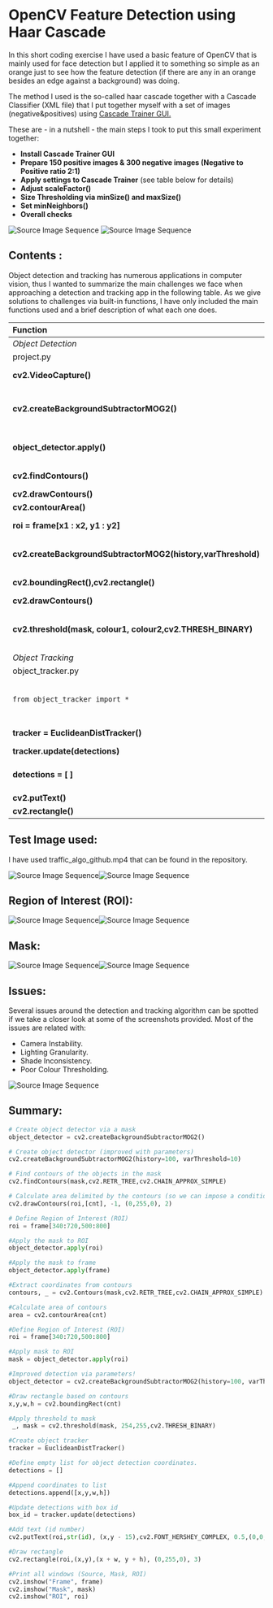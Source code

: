 # OpenCV Feature Detection using Haar Cascade

In this short coding exercise I have used a basic feature of OpenCV that is mainly used for face detection but I applied it to something so simple as an orange just to see how the feature detection (if there are any in an orange besides an edge against a background) was doing. 

The method I used is the so-called haar cascade together with a Cascade Classifier (XML file) that I put together myself with a set of images (negative&positives) using [Cascade Trainer GUI.](https://amin-ahmadi.com/cascade-trainer-gui)

These are - in a nutshell - the main steps I took to put this small experiment together:

+ **Install Cascade Trainer GUI**
+ **Prepare 150 positive images & 300 negative images (Negative to Positive ratio 2:1)**
+ **Apply settings to Cascade Trainer** (see table below for details)
+ **Adjust scaleFactor()**
+ **Size Thresholding via minSize() and maxSize()**
+ **Set minNeighbors()**
+ **Overall checks**

![Source Image Sequence](general_1.gif) ![Source Image Sequence](general.gif)

## Contents :
Object detection and tracking has numerous applications in computer vision, thus I wanted to summarize the main challenges we face when approaching a detection and tracking app in the following table. As we give solutions to challenges via built-in functions, I have only included the main functions used and a brief description of what each one does.

| Function            |Action                                                                        |
|:--------------------|------------------------------------------------------------------------------|
|*_Object Detection_*||
|project.py           | Main app|
|**cv2.VideoCapture()**   |We create the capture object|
|**cv2.createBackgroundSubtractorMOG2()** | Object Detector (background subtractor through mask)|
|**object_detector.apply()**| Apply object detector both to frame and roi.|
|**cv2.findContours()**     |Extract coordinates from mask.|
|**cv2.drawContours()**    | Draw contours.|
|**cv2.contourArea()**|Calculate Area.|
|**roi = frame[x1 : x2, y1 : y2]**|Extract region of intrest (ROI)|
|**cv2.createBackgroundSubtractorMOG2(history,varThreshold)**   |Improve Detection via history & varThreshold.|
|**cv2.boundingRect(),cv2.rectangle()**|Draw rectangle based on contour.|
|**cv2.drawContours()**    | Draw contours.|
|**cv2.threshold(mask, colour1, colour2,cv2.THRESH_BINARY)**    | Apply threshold to mask.colour1 & colour 2 range 0-255 BGR.|
|*_Object Tracking_*||
|object_tracker.py           | Tracker class|
|```from object_tracker import *```    | Import tracker so we can load EuclideanDistTracker class.|
|**tracker = EuclideanDistTracker()**    | Create object tracker.|
|**tracker.update(detections)**    | Tracker update.|
|**detections = [ ]**    | Empty list to store object coordinates (x, y, w, h).|
|**cv2.putText()**    | Add text.|
|**cv2.rectangle()**    | Add rectangle.|







## Test Image used: 
I have used traffic_algo_github.mp4 that can be found in the repository.

![Source Image Sequence](source_1.jpg)![Source Image Sequence](source_2.jpg)

## Region of Interest (ROI):
![Source Image Sequence](roi_1.jpg)![Source Image Sequence](roi_2.jpg)


## Mask:
![Source Image Sequence](mask_1.jpg)![Source Image Sequence](mask_2.jpg)

## Issues:
Several issues around the detection and tracking algorithm can be spotted if we take a closer look at some of the screenshots provided.
Most of the issues are related with:

+ Camera Instability.
+ Lighting Granularity.
+ Shade Inconsistency.
+ Poor Colour Thresholding.

![Source Image Sequence](source_3.jpg)

## Summary:

```python
# Create object detector via a mask
object_detector = cv2.createBackgroundSubtractorMOG2()
```
```python
# Create object detector (improved with parameters)
cv2.createBackgroundSubtractorMOG2(history=100, varThreshold=10)
```
```python
# Find contours of the objects in the mask
cv2.findContours(mask,cv2.RETR_TREE,cv2.CHAIN_APPROX_SIMPLE)
```
```python
# Calculate area delimited by the contours (so we can impose a conditional later)
cv2.drawContours(roi,[cnt], -1, (0,255,0), 2)
```
```python
# Define Region of Interest (ROI)
roi = frame[340:720,500:800]
```
```python
#Apply the mask to ROI
object_detector.apply(roi)
```
```python
#Apply the mask to frame
object_detector.apply(frame)
```
```python
#Extract coordinates from contours
contours, _ = cv2.Contours(mask,cv2.RETR_TREE,cv2.CHAIN_APPROX_SIMPLE)
```
```python
#Calculate area of contours
area = cv2.contourArea(cnt)
```
```python
#Define Region of Interest (ROI)
roi = frame[340:720,500:800]
```
```python
#Apply mask to ROI
mask = object_detector.apply(roi)
```
```python
#Improved detection via parameters!
object_detector = cv2.createBackgroundSubtractorMOG2(history=100, varThreshold=80)
```
```python
#Draw rectangle based on contours
x,y,w,h = cv2.boundingRect(cnt)
```
```python
#Apply threshold to mask
 _, mask = cv2.threshold(mask, 254,255,cv2.THRESH_BINARY)
```
```python
#Create object tracker
tracker = EuclideanDistTracker()
```
```python
#Define empty list for object detection coordinates.
detections = []
```
```python
#Append coordinates to list
detections.append([x,y,w,h])
```
```python
#Update detections with box id
box_id = tracker.update(detections)
```
```python
#Add text (id number)
cv2.putText(roi,str(id), (x,y - 15),cv2.FONT_HERSHEY_COMPLEX, 0.5,(0,0,255),1)
```
```python
#Draw rectangle
cv2.rectangle(roi,(x,y),(x + w, y + h), (0,255,0), 3)
```
```python
#Print all windows (Source, Mask, ROI)
cv2.imshow("Frame", frame)
cv2.imshow("Mask", mask)
cv2.imshow("ROI", roi)
```

